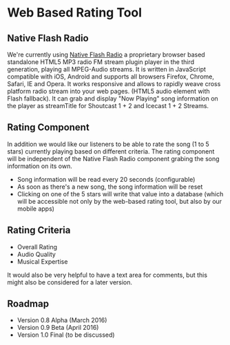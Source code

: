 # Web Based Rating Tool

## Native Flash Radio

We're currently using [Native Flash Radio](http://native.flashradio.info/) a proprietary browser based standalone HTML5 MP3 radio FM stream plugin player in the third generation, playing all MPEG-Audio streams. It is written in JavaScript compatible with iOS, Android and supports all browsers Firefox, Chrome, Safari, IE and Opera. It works responsive and allows to rapidly weave cross platform radio stream into your web pages. (HTML5 audio element with Flash fallback). It can grab and display "Now Playing" song information on the player as streamTitle for Shoutcast 1 + 2 and Icecast 1 + 2 Streams.

## Rating Component

In addition we would like our listeners to be able to rate the song (1 to 5 stars) currently playing based on different criteria. The rating component will be independent of the Native Flash Radio component grabing the song information on its own. 

* Song information will be read every 20 seconds (configurable)
* As soon as there's a new song, the song information will be reset
* Clicking on one of the 5 stars will write that value into a database (which will be accessible not only by the web-based rating tool, but also by our mobile apps)

## Rating Criteria

* Overall Rating
* Audio Quality
* Musical Expertise

It would also be very helpful to have a text area for comments, but this might also be considered for a later version.

## Roadmap

* Version 0.8 Alpha (March 2016)
* Version 0.9 Beta (April 2016)
* Version 1.0 Final (to be discussed)
